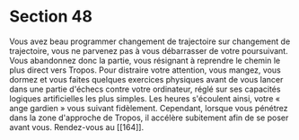 # Section 48

Vous avez beau programmer changement de trajectoire sur changement de trajectoire, vous ne parvenez pas à vous débarrasser de votre poursuivant. Vous abandonnez donc la partie, vous résignant à reprendre le chemin le plus direct vers Tropos. Pour distraire votre attention, vous mangez, vous dormez et vous faites quelques exercices physiques avant de vous lancer dans une partie d'échecs contre votre ordinateur, réglé sur ses capacités logiques artificielles les plus simples. Les heures s'écoulent ainsi, votre « ange gardien » vous suivant fidèlement. Cependant, lorsque vous pénétrez dans la zone d'approche de Tropos, il accélère subitement afin de se poser avant vous. Rendez-vous au [[164]].